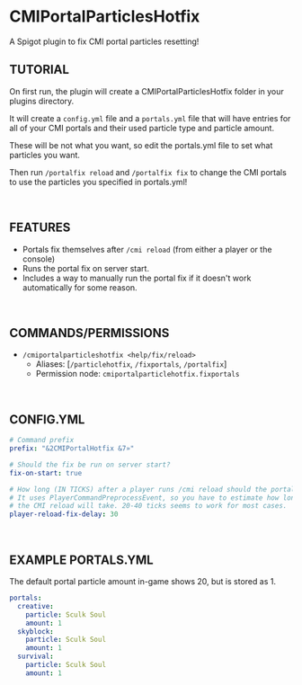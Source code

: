 # CMIPortalParticlesHotfix
A Spigot plugin to fix CMI portal particles resetting!


## TUTORIAL
On first run, the plugin will create a CMIPortalParticlesHotfix folder in your plugins directory.

It will create a `config.yml` file and a `portals.yml` file that will have entries for all of your CMI portals and their used particle type and particle amount.

These will be not what you want, so edit the portals.yml file to set what particles you want.

Then run `/portalfix reload` and `/portalfix fix` to change the CMI portals to use the particles you specified in portals.yml!

<br>

## FEATURES
- Portals fix themselves after `/cmi reload` (from either a player or the console)
- Runs the portal fix on server start.
- Includes a way to manually run the portal fix if it doesn't work automatically for some reason.

<br>

## COMMANDS/PERMISSIONS
- `/cmiportalparticleshotfix <help/fix/reload>`
  - Aliases: [`/particlehotfix`, `/fixportals`, `/portalfix`]
  - Permission node: `cmiportalparticlehotfix.fixportals`

<br>

## CONFIG.YML
```yml
# Command prefix
prefix: "&2CMIPortalHotfix &7»"

# Should the fix be run on server start?
fix-on-start: true

# How long (IN TICKS) after a player runs /cmi reload should the portals be fixed?
# It uses PlayerCommandPreprocessEvent, so you have to estimate how long
# the CMI reload will take. 20-40 ticks seems to work for most cases.
player-reload-fix-delay: 30
```

<br>

## EXAMPLE PORTALS.YML
The default portal particle amount in-game shows 20, but is stored as 1.
```yml
portals:
  creative:
    particle: Sculk Soul
    amount: 1
  skyblock:
    particle: Sculk Soul
    amount: 1
  survival:
    particle: Sculk Soul
    amount: 1

```